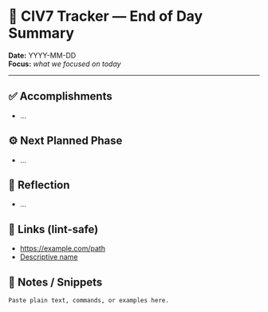# 🌙 CIV7 Tracker — End of Day Summary

**Date:** YYYY-MM-DD  
**Focus:** _what we focused on today_

---

## ✅ Accomplishments

- ...

## ⚙️ Next Planned Phase

- ...

## 🧠 Reflection

- ...

## 🔗 Links (lint-safe)

- <https://example.com/path>
- [Descriptive name](https://example.com/path)

## 🧩 Notes / Snippets

```text
Paste plain text, commands, or examples here.
```
